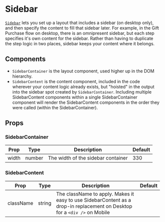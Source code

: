 # Sidebar

[`Sidebar`](/src/components/Sidebar/index.js) lets you set up a layout that includes a sidebar (on desktop only), and then specify the content to fill that sidebar later. For example, in the Gift Purchase flow on desktop, there is an omnipresent sidebar, but each step specifies it's own content for the sidebar. Rather than having to duplicate the step logic in two places, sidebar keeps your content where it belongs.

## Components

- `SidebarContainer` is the layout component, used higher up in the DOM hierarchy.
- `SidebarContent` is the content component, included in the code wherever your content logic already exists, but "hoisted" in the output into the sidebar spot created by `SidebarContainer`. Including multiple SidebarContent components within a single SidebarContainer component will render the SidebarContent components in the order they were called (within the SidebarContainer).

## Props

### SidebarContainer

Prop|Type|Description|Default
---|---|---|---
width|number|The width of the sidebar container|330

### SidebarContent

Prop|Type|Description|Default
---|---|---|---
className|string|The className to apply. Makes it easy to use SidebarContent as a drop-in replacement on Desktop for a `<div />` on Mobile |
